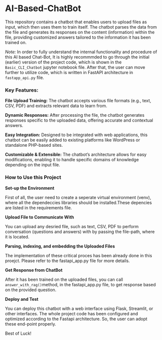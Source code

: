# AI-Based-ChatBot
This repository contains a chatbot that enables users to upload files as input, which then uses them to train itself. The chatbot parses the data from the file and generates its responses on the content (information) within the file, providing customized answers tailored to the information it has been trained on.

*Note:* In order to fully understand the internal functionality and procedure of this AI based Chat-Bot, It is highly recommmded to go through the initial (earlier) version of the project code, which is shown in the `Basic_CLI_Chatbot` jupyter notebook file. After that, the user can move further to utilize code, which is written in FastAPI architecture in `fastapp_api.py` file.

### Key Features:

**File Upload Training:** The chatbot accepts various file formats (e.g., text, CSV, PDF) and extracts relevant data to learn from.

**Dynamic Responses:** After processing the file, the chatbot generates responses specific to the uploaded data, offering accurate and contextual answers.

**Easy Integration:** Designed to be integrated with web applications, this chatbot can be easily added to existing platforms like WordPress or standalone PHP-based sites.

 **Customizable & Extensible:** The chatbot’s architecture allows for easy modifications, enabling it to handle specific domains of knowledge depending on the input file.

### How to Use this Project

**Set-up the Environment**

First of all, the user need to create a seperate virtual environment (venv), where all the dependeccies libraries should be installed.These depencies are listed in the requirements file.

**Upload File to Communicate With**

You can upload any desried file, such as text, CSV, PDF to perform conversation (questions and answers) with by passing the file-path, where it is located.

**Parsing, indexing, and embedding the Uploaded Files**

The implementation of these critical proces has been already done in this proejct. Please refer to the fastapi_app.py file for more details.

**Get Response from ChatBot**

After it has been trained on the uploaded files, you can call `answer_with_rag()`method, in the fastapi_app.py file, to get response based on the provided question.

**Deploy and Test**

You can deploy this chatbot with a web interface using Flask, Streamlit, or other interfaces. The whole project code has been configured and optimized according to the Fastapi architecture. So, the user can adopt these end-point properly.

Best of Luck!
